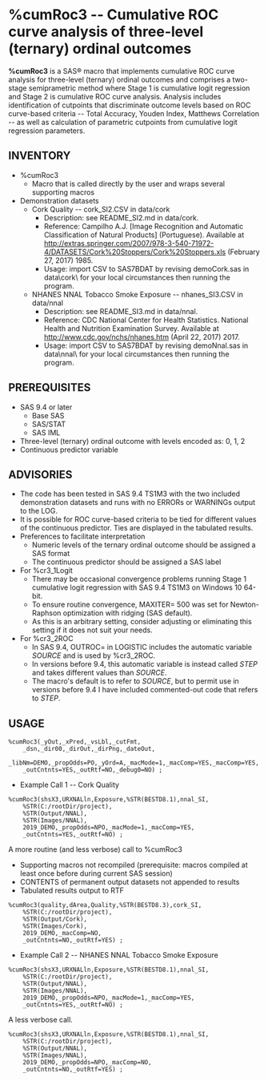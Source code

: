 # %cumRoc3 -- Cumulative ROC curve analysis of three-level (ternary) ordinal outcomes
**%cumRoc3** is a SAS® macro that implements cumulative ROC curve analysis for three-level (ternary) ordinal outcomes and comprises a two-stage semiprametric method where Stage 1 is cumulative logit regression and Stage 2 is cumulative ROC curve analysis. Analysis includes identification of cutpoints that discriminate outcome levels based on ROC curve-based criteria -- Total Accuracy, Youden Index, Matthews Correlation -- as well as calculation of parametric cutpoints from cumulative logit regression parameters.

## INVENTORY
* %cumRoc3
	* Macro that is called directly by the user and wraps several supporting macros
* Demonstration datasets
	* Cork Quality -- cork_SI2.CSV in data/cork
		* Description: see README_SI2.md in data/cork.
		* Reference: Campilho A.J. [Image Recognition and Automatic Classification of Natural Products] (Portuguese). Available at http://extras.springer.com/2007/978-3-540-71972-4/DATASETS/Cork%20Stoppers/Cork%20Stoppers.xls (February 27, 2017) 1985.
		* Usage: import CSV to SAS7BDAT by revising demoCork.sas in data\cork\ for your local circumstances then running the program.
	* NHANES NNAL Tobacco Smoke Exposure -- nhanes_SI3.CSV in data/nnal
		* Description: see README_SI3.md in data/nnal.
		* Reference: CDC National Center for Health Statistics. National Health and Nutrition Examination Survey. Available at http://www.cdc.gov/nchs/nhanes.htm (April 22, 2017) 2017.
		* Usage: import CSV to SAS7BDAT by revising demoNnal.sas in data\nnal\ for your local circumstances then running the program.
## PREREQUISITES
* SAS 9.4 or later
	* Base SAS
	* SAS/STAT
	* SAS IML
* Three-level (ternary) ordinal outcome with levels encoded as: 0, 1, 2
* Continuous predictor variable

## ADVISORIES
* The code has been tested in SAS 9.4 TS1M3 with the two included demonstration datasets and runs with no ERRORs or WARNINGs output to the LOG.
* It is possible for ROC curve-based criteria to be tied for different values of the continuous predictor. Ties are displayed in the tabulated results.
* Preferences to facilitate interpretation
	* Numeric levels of the ternary ordinal outcome should be assigned a SAS format
	* The continuous predictor should be assigned a SAS label
* For %cr3_1Logit
	* There may be occasional convergence problems running Stage 1 cumulative logit regression with SAS 9.4 TS1M3 on Windows 10 64-bit.
	* To ensure routine convergence, MAXITER= 500 was set for Newton-Raphson optimization with ridging (SAS default).
	* As this is an arbitrary setting, consider adjusting or eliminating this setting if it does not suit your needs.
* For %cr3_2ROC
	* In SAS 9.4, OUTROC= in LOGISTIC includes the automatic variable _SOURCE_ and is used by %cr3_2ROC.
	* In versions before 9.4, this automatic variable is instead called _STEP_ and takes different values than _SOURCE_.
	* The macro's default is to refer to _SOURCE_, but to permit use in versions before 9.4 I have included commented-out code that refers to _STEP_.

## USAGE
~~~sas
%cumRoc3(_yOut,_xPred,_vsLbl,_cutFmt,
	_dsn,_dir00,_dirOut,_dirPng,_dateOut,
	_libNm=DEMO,_propOdds=PO,_yOrd=A,_macMode=1,_macComp=YES,_macComp=YES,
	_outCntnts=YES,_outRtf=NO,_debug0=NO) ;
~~~
* Example Call 1 -- Cork Quality
~~~sas
%cumRoc3(shsX3,URXNALln,Exposure,%STR(BESTD8.1),nnal_SI,
    %STR(C:/rootDir/project),
    %STR(Output/NNAL),
    %STR(Images/NNAL),
    2019_DEMO,_propOdds=NPO,_macMode=1,_macComp=YES,
    _outCntnts=YES,_outRtf=NO) ;
~~~
A more routine (and less verbose) call to %cumRoc3
* Supporting macros not recompiled (prerequisite: macros compiled at least once before during current SAS session)
* CONTENTS of permanent output datasets not appended to results
* Tabulated results output to RTF
~~~sas
%cumRoc3(quality,dArea,Quality,%STR(BESTD8.3),cork_SI,
    %STR(C:/rootDir/project),
    %STR(Output/Cork),
    %STR(Images/Cork),
    2019_DEMO,_macComp=NO,
    _outCntnts=NO,_outRtf=YES) ;
~~~

* Example Call 2 -- NHANES NNAL Tobacco Smoke Exposure
~~~sas
%cumRoc3(shsX3,URXNALln,Exposure,%STR(BESTD8.1),nnal_SI,
    %STR(C:/rootDir/project),
    %STR(Output/NNAL),
    %STR(Images/NNAL),
    2019_DEMO,_propOdds=NPO,_macMode=1,_macComp=YES,
    _outCntnts=YES,_outRtf=NO) ;
~~~
A less verbose call.
~~~sas
%cumRoc3(shsX3,URXNALln,Exposure,%STR(BESTD8.1),nnal_SI,
    %STR(C:/rootDir/project),
    %STR(Output/NNAL),
    %STR(Images/NNAL),
    2019_DEMO,_propOdds=NPO,_macComp=NO,
    _outCntnts=NO,_outRtf=YES) ;
~~~